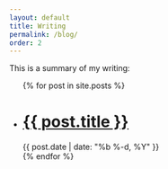 ```yaml
---
layout: default
title: Writing
permalink: /blog/
order: 2
---
```


This is a summary of my writing:

  <ul class="post-list">
    {% for post in site.posts %}
      <li>
        <h1>
          <a class="post-link" href="{{ post.url | prepend: site.baseurl }}">{{ post.title }}</a>
        </h1>
        <span class="post-meta">{{ post.date | date: "%b %-d, %Y" }}</span>
      </li>
    {% endfor %}
  </ul>